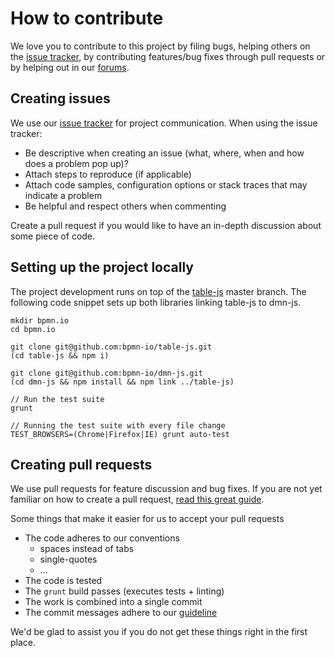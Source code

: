 # How to contribute

We love you to contribute to this project by filing bugs, helping others on the [issue tracker](https://github.com/bpmn-io/dmn-js/issues), by contributing features/bug fixes through pull requests or by helping out in our [forums](https://forum.bpmn.io/).


## Creating issues

We use our [issue tracker](https://github.com/bpmn-io/dmn-js/issues) for project communication.
When using the issue tracker:

* Be descriptive when creating an issue (what, where, when and how does a problem pop up)?
* Attach steps to reproduce (if applicable)
* Attach code samples, configuration options or stack traces that may indicate a problem
* Be helpful and respect others when commenting

Create a pull request if you would like to have an in-depth discussion about some piece of code.


## Setting up the project locally

The project development runs on top of the [table-js](https://github.com/bpmn-io/table-js) master branch. The following code snippet sets up both libraries linking table-js to dmn-js.

    mkdir bpmn.io
    cd bpmn.io

    git clone git@github.com:bpmn-io/table-js.git
    (cd table-js && npm i)

    git clone git@github.com:bpmn-io/dmn-js.git
    (cd dmn-js && npm install && npm link ../table-js)

    // Run the test suite
    grunt

    // Running the test suite with every file change
    TEST_BROWSERS=(Chrome|Firefox|IE) grunt auto-test


## Creating pull requests

We use pull requests for feature discussion and bug fixes. If you are not yet familiar on how to create a pull request, [read this great guide](https://gun.io/blog/how-to-github-fork-branch-and-pull-request).

Some things that make it easier for us to accept your pull requests

* The code adheres to our conventions
    * spaces instead of tabs
    * single-quotes
    * ...
* The code is tested
* The `grunt` build passes (executes tests + linting)
* The work is combined into a single commit
* The commit messages adhere to our [guideline](https://docs.google.com/document/d/1QrDFcIiPjSLDn3EL15IJygNPiHORgU1_OOAqWjiDU5Y)


We'd be glad to assist you if you do not get these things right in the first place.
